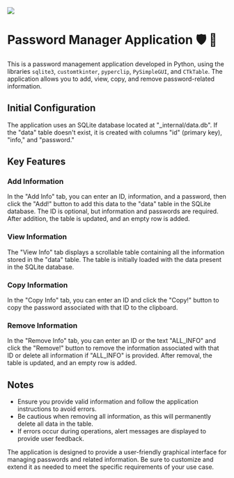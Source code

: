 <image src="https://www.gnu.org/graphics/gplv3-127x51.png">

# Password Manager Application 🛡️ 🔑

This is a password management application developed in Python, using the libraries `sqlite3`, `customtkinter`, `pyperclip`, `PySimpleGUI`, and `CTkTable`. The application allows you to add, view, copy, and remove password-related information.

## Initial Configuration
The application uses an SQLite database located at "_internal/data.db". If the "data" table doesn't exist, it is created with columns "id" (primary key), "info," and "password."

## Key Features

### Add Information
In the "Add Info" tab, you can enter an ID, information, and a password, then click the "Add!" button to add this data to the "data" table in the SQLite database. The ID is optional, but information and passwords are required. After addition, the table is updated, and an empty row is added.

### View Information
The "View Info" tab displays a scrollable table containing all the information stored in the "data" table. The table is initially loaded with the data present in the SQLite database.

### Copy Information
In the "Copy Info" tab, you can enter an ID and click the "Copy!" button to copy the password associated with that ID to the clipboard.

### Remove Information
In the "Remove Info" tab, you can enter an ID or the text "ALL_INFO" and click the "Remove!" button to remove the information associated with that ID or delete all information if "ALL_INFO" is provided. After removal, the table is updated, and an empty row is added.

## Notes
- Ensure you provide valid information and follow the application instructions to avoid errors.
- Be cautious when removing all information, as this will permanently delete all data in the table.
- If errors occur during operations, alert messages are displayed to provide user feedback.

The application is designed to provide a user-friendly graphical interface for managing passwords and related information. Be sure to customize and extend it as needed to meet the specific requirements of your use case.

